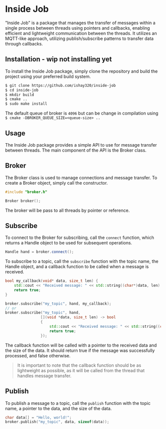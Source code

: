 # Inside Job

"Inside Job" is a package that manages the transfer of messages within a single process between threads using pointers and callbacks, enabling efficient and lightweight communication between the threads. It utilizes an MQTT-like approach, utilizing publish/subscribe patterns to transfer data through callbacks.

## Installation - wip not installing yet

To install the Inside Job package, simply clone the repository and build the project using your preferred build system.

```sh
$ git clone https://github.com/ishay320/inside-job
$ cd inside-job
$ mkdir build
$ cmake ..
$ sudo make install
```

The default queue of broker is `4096` but can be change in compilation using `$ cmake -DBROKER_QUEUE_SIZE=<queue-size> ..`

## Usage

The Inside Job package provides a simple API to use for message transfer between threads. The main component of the API is the Broker class.

## Broker

The Broker class is used to manage connections and message transfer. To create a Broker object, simply call the constructor.

```cpp
#include "broker.h"

Broker broker();
```

The broker will be pass to all threads by pointer or reference.

## Subscribe

To connect to the Broker for subscribing, call the `connect` function, which returns a Handle object to be used for subsequent operations.

```cpp
Handle hand = broker.connect();
```

To subscribe to a topic, call the `subscribe` function with the topic name, the Handle object, and a callback function to be called when a message is received.

```cpp
bool my_callback(void* data, size_t len) {
    std::cout << "Received message: " << std::string((char*)data, len) << std::endl;
    return true;
}

broker.subscribe("my_topic", hand, my_callback);
// or
broker.subscribe("my_topic", hand,
                [](void *data, size_t len) -> bool
                {
                    std::cout << "Received message: " << std::string((char*)data, len) << std::endl;
                    return true;
                });
```

The callback function will be called with a pointer to the received data and the size of the data. It should return true if the message was successfully processed, and false otherwise.

> It is important to note that the callback function should be as lightweight as possible, as it will be called from the thread that handles message transfer.

## Publish

To publish a message to a topic, call the `publish` function with the topic name, a pointer to the data, and the size of the data.

```cpp
char data[] = "Hello, world!";
broker.publish("my_topic", data, sizeof(data));
```
